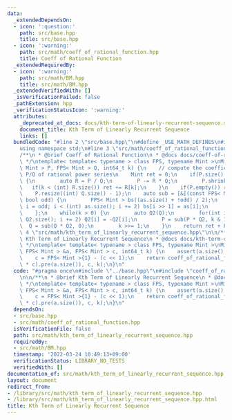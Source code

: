 ```yaml
---
data:
  _extendedDependsOn:
  - icon: ':question:'
    path: src/base.hpp
    title: src/base.hpp
  - icon: ':warning:'
    path: src/math/coeff_of_rational_function.hpp
    title: Coeff of Rational Function
  _extendedRequiredBy:
  - icon: ':warning:'
    path: src/math/BM.hpp
    title: src/math/BM.hpp
  _extendedVerifiedWith: []
  _isVerificationFailed: false
  _pathExtension: hpp
  _verificationStatusIcon: ':warning:'
  attributes:
    _deprecated_at_docs: docs/kth-term-of-linearly-recurrent-sequence.md
    document_title: Kth Term of Linearly Recurrent Sequence
    links: []
  bundledCode: "#line 2 \"src/base.hpp\"\n#define _USE_MATH_DEFINES\n#include <bits/stdc++.h>\n\
    using namespace std;\n#line 3 \"src/math/coeff_of_rational_function.hpp\"\n\n\
    /**\n * @brief Coeff of Rational Function\n * @docs docs/coeff-of-rational-function.md\n\
    \ */\ntemplate< template< typename > class FPS, typename Mint >\nMint coeff_of_rational_function(FPS<\
    \ Mint > P, FPS< Mint > Q, int64_t k) {\n    // compute the coefficient [x^k]\
    \ P/Q of rational power series\n    Mint ret = 0;\n    if(P.size() >= Q.size())\
    \ {\n        auto R = P / Q;\n        P -= R * Q;\n        P.shrink();\n     \
    \   if(k < (int) R.size()) ret += R[k];\n    }\n    if(P.empty()) return ret;\n\
    \    P.resize((int) Q.size() - 1);\n    auto sub = [&](const FPS< Mint > &as,\
    \ bool odd) {\n        FPS< Mint > bs((as.size() + !odd) / 2);\n        for(int\
    \ i = odd; i < (int) as.size(); i += 2) bs[i >> 1] = as[i];\n        return bs;\n\
    \    };\n    while(k > 0) {\n        auto Q2(Q);\n        for(int i = 1; i < (int)\
    \ Q2.size(); i += 2) Q2[i] = -Q2[i];\n        P = sub(P * Q2, k & 1);\n      \
    \  Q = sub(Q * Q2, 0);\n        k >>= 1;\n    }\n    return ret + P[0];\n}\n#line\
    \ 4 \"src/math/kth_term_of_linearly_recurrent_sequence.hpp\"\n\n/**\n * @brief\
    \ Kth Term of Linearly Recurrent Sequence\n * @docs docs/kth-term-of-linearly-recurrent-sequence.md\n\
    \ */\ntemplate< template< typename > class FPS, typename Mint >\nMint kth_term_of_linearly_recurrent_sequence(const\
    \ FPS< Mint > &a, FPS< Mint > c, int64_t k) {\n    assert(a.size() == c.size());\n\
    \    c = FPS< Mint >{1} - (c << 1);\n    return coeff_of_rational_function((a\
    \ * c).pre(a.size()), c, k);\n}\n"
  code: "#pragma once\n#include \"../base.hpp\"\n#include \"coeff_of_rational_function.hpp\"\
    \n\n/**\n * @brief Kth Term of Linearly Recurrent Sequence\n * @docs docs/kth-term-of-linearly-recurrent-sequence.md\n\
    \ */\ntemplate< template< typename > class FPS, typename Mint >\nMint kth_term_of_linearly_recurrent_sequence(const\
    \ FPS< Mint > &a, FPS< Mint > c, int64_t k) {\n    assert(a.size() == c.size());\n\
    \    c = FPS< Mint >{1} - (c << 1);\n    return coeff_of_rational_function((a\
    \ * c).pre(a.size()), c, k);\n}\n"
  dependsOn:
  - src/base.hpp
  - src/math/coeff_of_rational_function.hpp
  isVerificationFile: false
  path: src/math/kth_term_of_linearly_recurrent_sequence.hpp
  requiredBy:
  - src/math/BM.hpp
  timestamp: '2022-03-24 10:49:13+09:00'
  verificationStatus: LIBRARY_NO_TESTS
  verifiedWith: []
documentation_of: src/math/kth_term_of_linearly_recurrent_sequence.hpp
layout: document
redirect_from:
- /library/src/math/kth_term_of_linearly_recurrent_sequence.hpp
- /library/src/math/kth_term_of_linearly_recurrent_sequence.hpp.html
title: Kth Term of Linearly Recurrent Sequence
---
```

